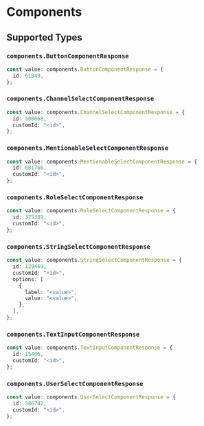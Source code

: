 # Components


## Supported Types

### `components.ButtonComponentResponse`

```typescript
const value: components.ButtonComponentResponse = {
  id: 61840,
};
```

### `components.ChannelSelectComponentResponse`

```typescript
const value: components.ChannelSelectComponentResponse = {
  id: 508668,
  customId: "<id>",
};
```

### `components.MentionableSelectComponentResponse`

```typescript
const value: components.MentionableSelectComponentResponse = {
  id: 681766,
  customId: "<id>",
};
```

### `components.RoleSelectComponentResponse`

```typescript
const value: components.RoleSelectComponentResponse = {
  id: 375389,
  customId: "<id>",
};
```

### `components.StringSelectComponentResponse`

```typescript
const value: components.StringSelectComponentResponse = {
  id: 129469,
  customId: "<id>",
  options: [
    {
      label: "<value>",
      value: "<value>",
    },
  ],
};
```

### `components.TextInputComponentResponse`

```typescript
const value: components.TextInputComponentResponse = {
  id: 15406,
  customId: "<id>",
};
```

### `components.UserSelectComponentResponse`

```typescript
const value: components.UserSelectComponentResponse = {
  id: 386742,
  customId: "<id>",
};
```

